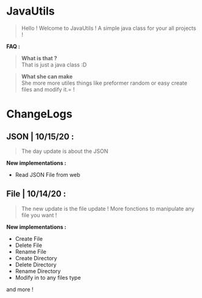 # JavaUtils

> Hello ! Welcome to JavaUtils ! A simple java class for your all projects !

**FAQ :**

> **What is that ?** <br/>
That is just a java class :D

> **What she can make** <br/>
She more more utiles things like preformer random or easy create files and modify it.= !

# ChangeLogs

## JSON | 10/15/20 :

> The day update is about the JSON

**New implementations :**

- Read JSON File from web

## File | 10/14/20 :

> The new update is the file update ! More fonctions to manipulate any file you want !

**New implementations :**

- Create File
- Delete File
- Rename File
- Create Directory
- Delete Directory
- Rename Directory
- Modify in to any files type

and more !
